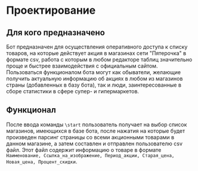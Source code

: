 # Проектирование
## Для кого предназначено
Бот предназначен для осуществления оперативного доступа к списку товаров, на которые действует акция в магазинах сети
"Пятерочка" в формате csv, работа с которым в любом редакторе таблиц значительно проще и быстрее взаимодействия
с официальным сайтом. Пользоваться функционалом бота могут как обыватели, желающие получить актуальную информацию
об акциях в любом из магазинов страны (добавленных в базу бота), так и люди, заинтересованные в сборе статистики в сфере супер- и гипермаркетов.

## Функционал
После ввода команды `\start` пользователь получает на выбор список магазинов, имеющихся в базе бота, после нажатия
на которые будет произведен парсинг страницы со всеми акционными товарами в данном магазине, а затем составлен
и отправлен пользователю csv файл. Этот файл содержит информацию о товаре в формате 
`Наименование, Ссылка_на_изображение, Период_акции, Старая_цена, Новая_цена, Процент_скидки`.
